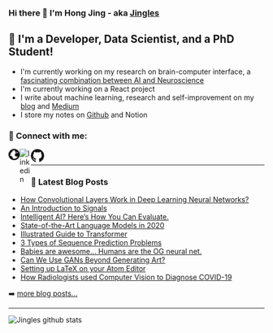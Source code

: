 ### Hi there 👋 I'm Hong Jing - aka [Jingles][website]

## 🤠 I'm a Developer, Data Scientist, and a PhD Student!

- I'm currently working on my research on brain-computer interface, a [fascinating combination between AI and Neuroscience](https://jinglescode.github.io/2020/03/03/fascinating-relationship-between-ai-neuroscience/)
- I'm currently working on a React project
- I write about machine learning, research and self-improvement on my [blog][website] and [Medium][medium]
- I store my notes on [Github][readings] and Notion

### 📡 Connect with me:

[<img align="left" alt="website" width="22px" src="https://raw.githubusercontent.com/iconic/open-iconic/master/svg/globe.svg" />][medium]
[<img align="left" alt="linkedin" width="22px" src="https://cdn.jsdelivr.net/npm/simple-icons@v3/icons/linkedin.svg" />][linkedin]
[<img align="left" alt="GitHub" width="26px" src="https://raw.githubusercontent.com/github/explore/78df643247d429f6cc873026c0622819ad797942/topics/github/github.png" />][github]

<br/>

---

### 📕 Latest Blog Posts

<!-- BLOG-POST-LIST:START -->
- [How Convolutional Layers Work in Deep Learning Neural Networks?](https://jinglescode.github.io/2020/11/01/how-convolutional-layers-work-deep-learning-neural-networks/)
- [An Introduction to Signals](https://jinglescode.github.io/2020/09/15/an-introduction-to-signals/)
- [Intelligent AI? Here’s How You Can Evaluate.](https://jinglescode.github.io/2020/06/19/intelligent-ai-heres-how-you-evaluate/)
- [State-of-the-Art Language Models in 2020](https://jinglescode.github.io/2020/05/28/state-of-the-art-language-models-2020/)
- [Illustrated Guide to Transformer](https://jinglescode.github.io/2020/05/27/illustrated-guide-transformer/)
- [3 Types of Sequence Prediction Problems](https://jinglescode.github.io/2020/05/21/three-types-sequence-prediction-problems/)
- [Babies are awesome… Humans are the OG neural net.](https://jinglescode.github.io/2020/05/10/babies-awesome-humans-og-neural-net/)
- [Can We Use GANs Beyond Generating Art?](https://jinglescode.github.io/2020/05/08/use-gan-beyond-art/)
- [Setting up LaTeX on your Atom Editor](https://jinglescode.github.io/2020/04/25/setup-latex-atom/)
- [How Radiologists used Computer Vision to Diagnose COVID-19](https://jinglescode.github.io/2020/04/13/radiologists-computer-vision-diagnose-covid/)
<!-- BLOG-POST-LIST:END -->

➡️ [more blog posts...][website]

---

![Jingles github stats](https://github-readme-stats.vercel.app/api?username=jinglescode&show_icons=true&theme=dracula&include_all_commits=true&count_private=true&hide=prs,issues)

[website]: https://jinglescode.github.io/
[readings]: https://github.com/jinglescode/readings/issues
[linkedin]: https://www.linkedin.com/in/jingles/
[medium]: https://medium.com/@jinglesnote
[github]: https://github.com/jinglescode
